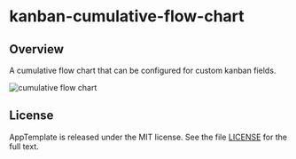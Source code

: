 kanban-cumulative-flow-chart
=========================

## Overview
A cumulative flow chart that can be configured for custom kanban fields.

![cumulative flow chart](https://raw.github.com/wrackzone/kanban-cumulative-flow-chart/master/kanban-cumulative-flow-chart.png)

## License

AppTemplate is released under the MIT license.  See the file [LICENSE](https://raw.github.com/RallyApps/AppTemplate/master/LICENSE) for the full text.
